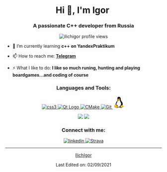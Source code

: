 <h1 align="center">Hi 👋, I'm Igor <img height="40"</h1>
<h3 align="center">A passionate C++ developer from Russia</h3>

<p align="center">
  <img src="https://komarev.com/ghpvc/?username=ilichigor" alt="ilichigor profile views"/>
</p>

- 🌱 I’m currently learning **c++ on YandexPraktikum**

- 📫 How to reach me: **[Telegram](https://t.me/ili2u2u)**

- ⚡ What I like to do: **I like so much runing, hunting and playing boardgames...and coding of course**
  
</div>

<h3 align="center">Languages and Tools:</h3>

<p align="center"> 
  <a href="https://en.cppreference.com/w/" target="_blank"> 
    <img  alt="css3" src="https://cdn.worldvectorlogo.com/logos/c.svg" width="40" height="40"/> 
  </a>
  <a href="https://www.qt.io" target="_blank"> 
    <img alt="Qt Logo" src="https://www.qt.io/hubfs/qt-design-system/assets/logos/qt-logo.svg" width="40" height="40"> 
  </a>
  <a href="https://cmake.org"_blank"> 
    <img alt="CMake" src="https://upload.wikimedia.org/wikipedia/commons/thumb/8/8f/Breezeicons-apps-48-cmake.svg/800px-Breezeicons-apps-48-cmake.svg.png" width="40" height="40"/> 
  </a>
  <a href="https://github.com"_blank"> 
    <img alt="Git" src="https://img.shields.io/badge/git-%23F05033.svg?style=for-the-badge&logo=git&logoColor=white" width="80" height="40"/> 
  </a>
  <a href="https://www.linux.org"_blank"> 
    <img alt="Git" src="https://raw.githubusercontent.com/github/explore/80688e429a7d4ef2fca1e82350fe8e3517d3494d/topics/linux/linux.png" width="40" height="40"/> 
  </a>
</p>

<p align= "center">
  <img height= "150" src="https://github-readme-stats.vercel.app/api?username=IlichIgor&theme=react&show_icons=true&include_all_commits=true" />
  <img height= "150" src="https://github-readme-stats.vercel.app/api/top-langs/?username=IlichIgor&theme=react&layout=compact" />
</p>


<h3 align="center">Connect with me:</h3>
<div align="center">
  <p align="center"> 
  <a href="https://ru.linkedin.com" target="_blank"> 
    <img alt="linkedin" src="https://img.shields.io/badge/LinkedIn-0077B5?style=for-the-badge&logo=linkedin&logoColor=white" alt="css3" width="100" height="40"/> 
  </a>
  <a href="https://www.strava.com/" target="_blank"> 
    <img alt="Strava" src="https://upload.wikimedia.org/wikipedia/commons/c/cb/Strava_Logo.svg" alt="Qt Logo" width="100" height="40"> 
  </a>
</p>
  
------

[IlichIgor](https://github.com/IlichIgor)

Last Edited on: 02/09/2021
